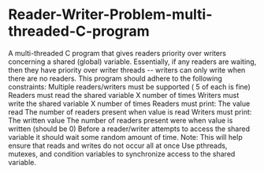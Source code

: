 # Reader-Writer-Problem-multi-threaded-C-program
A multi-threaded C program that gives readers priority over writers concerning a shared (global) variable. Essentially, if any readers are waiting, then they have priority over writer threads  -- writers can only write when there are no readers. This program should adhere to the following constraints:  Multiple readers/writers must be supported ( 5 of each is fine)  Readers must read the shared variable X number of times Writers must write the shared variable X number of times Readers must print:  The value read  The number of readers present when value is read Writers must print:  The written value  The number of readers present were when value is written (should be 0)  Before a reader/writer attempts to access the shared variable it should wait some random amount of time. Note: This will help ensure that reads and writes do not occur all at once  Use pthreads, mutexes, and condition variables to synchronize access to the shared variable.
